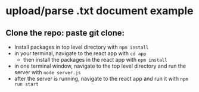 # upload/parse .txt document example

## Clone the repo: paste git clone:

* Install packages in top level directory with `npm install`
* in your terminal, navigate to the react app with `cd app`
  * then install the packages in the react app with `npm install`
* in one terminal window, navigate to the top level directory and run the server with `node server.js`
* after the server is running, navigate to the react app and run it with `npm run start`
